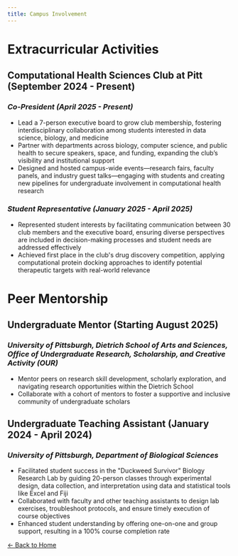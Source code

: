 ```yaml
---
title: Campus Involvement
---
```


# **Extracurricular Activities**
## Computational Health Sciences Club at Pitt (September 2024 - Present)
### *Co-President (April 2025 - Present)*
- Lead a 7-person executive board to grow club membership, fostering interdisciplinary collaboration among students interested in data science, biology, and medicine
- Partner with departments across biology, computer science, and public health to secure speakers, space, and funding, expanding the club’s visibility and institutional support
- Designed and hosted campus-wide events—research fairs, faculty panels, and industry guest talks—engaging with students and creating new pipelines for undergraduate involvement in computational health research

### *Student Representative (January 2025 - April 2025)*
- Represented student interests by facilitating communication between 30 club members and the executive board, ensuring diverse perspectives are included in decision-making processes and student needs are addressed effectively
- Achieved first place in the club's drug discovery competition, applying computational protein docking approaches to identify potential therapeutic targets with real-world relevance


# **Peer Mentorship**
## Undergraduate Mentor (Starting August 2025)
### *University of Pittsburgh, Dietrich School of Arts and Sciences, Office of Undergraduate Research, Scholarship, and Creative Activity (OUR)*
- Mentor peers on research skill development, scholarly exploration, and navigating research opportunities within the Dietrich School
- Collaborate with a cohort of mentors to foster a supportive and inclusive community of undergraduate scholars
  
## Undergraduate Teaching Assistant (January 2024 - April 2024)
### *University of Pittsburgh, Department of Biological Sciences*
- Facilitated student success in the "Duckweed Survivor" Biology Research Lab by guiding 20-person classes through experimental design, data collection, and interpretation using data and statistical tools like Excel and Fiji
- Collaborated with faculty and other teaching assistants to design lab exercises, troubleshoot protocols, and ensure timely execution of course objectives
- Enhanced student understanding by offering one-on-one and group support, resulting in a 100% course completion rate



[← Back to Home](index.md)
